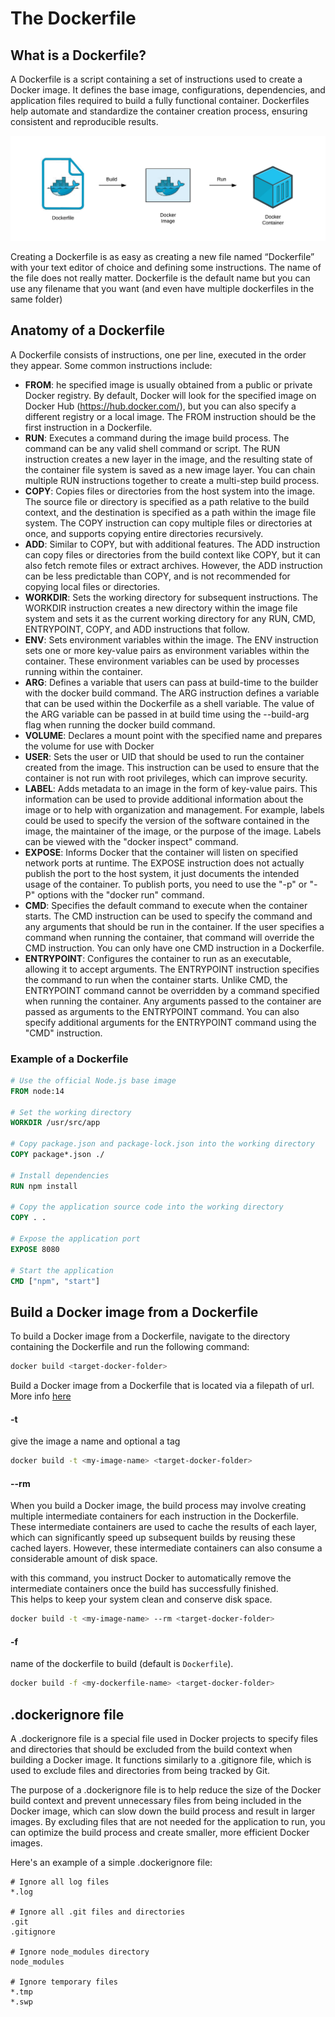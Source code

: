 # The Dockerfile

## What is a Dockerfile?

A Dockerfile is a script containing a set of instructions used to create a Docker image. It defines the base image, configurations, dependencies, and application files required to build a fully functional container. Dockerfiles help automate and standardize the container creation process, ensuring consistent and reproducible results.

![Img](static/DockerFileOverview.png)

Creating a Dockerfile is as easy as creating a new file named “Dockerfile” with your text editor of choice and defining some instructions. The name of the file
does not really matter. Dockerfile is the default name but you can use any filename that you want (and even have multiple dockerfiles in the same folder)

## Anatomy of a Dockerfile

A Dockerfile consists of instructions, one per line, executed in the order they appear. Some common instructions include:

- **FROM**: he specified image is usually obtained from a public or private Docker registry. By default, Docker will look for the specified image on Docker Hub (https://hub.docker.com/), but you can also specify a different registry or a local image. The FROM instruction should be the first instruction in a Dockerfile.
- **RUN**:  Executes a command during the image build process. The command can be any valid shell command or script. The RUN instruction creates a new layer in the image, and the resulting state of the container file system is saved as a new image layer. You can chain multiple RUN instructions together to create a multi-step build process.
- **COPY**: Copies files or directories from the host system into the image. The source file or directory is specified as a path relative to the build context, and the destination is specified as a path within the image file system. The COPY instruction can copy multiple files or directories at once, and supports copying entire directories recursively.
- **ADD**: Similar to COPY, but with additional features. The ADD instruction can copy files or directories from the build context like COPY, but it can also fetch remote files or extract archives. However, the ADD instruction can be less predictable than COPY, and is not recommended for copying local files or directories.
- **WORKDIR**: Sets the working directory for subsequent instructions. The WORKDIR instruction creates a new directory within the image file system and sets it as the current working directory for any RUN, CMD, ENTRYPOINT, COPY, and ADD instructions that follow.
- **ENV**: Sets environment variables within the image. The ENV instruction sets one or more key-value pairs as environment variables within the container. These environment variables can be used by processes running within the container.
- **ARG**: Defines a variable that users can pass at build-time to the builder with the docker build command. The ARG instruction defines a variable that can be used within the Dockerfile as a shell variable. The value of the ARG variable can be passed in at build time using the --build-arg flag when running the docker build command.
- **VOLUME**: Declares a mount point with the specified name and prepares the volume for use with Docker
- **USER**: Sets the user or UID that should be used to run the container created from the image. This instruction can be used to ensure that the container is not run with root privileges, which can improve security.
- **LABEL**: Adds metadata to an image in the form of key-value pairs. This information can be used to provide additional information about the image or to help with organization and management. For example, labels could be used to specify the version of the software contained in the image, the maintainer of the image, or the purpose of the image. Labels can be viewed with the "docker inspect" command.
- **EXPOSE**: Informs Docker that the container will listen on specified network ports at runtime. The EXPOSE instruction does not actually publish the port to the host system, it just documents the intended usage of the container. To publish ports, you need to use the "-p" or "-P" options with the "docker run" command.
- **CMD**: Specifies the default command to execute when the container starts. The CMD instruction can be used to specify the command and any arguments that should be run in the container. If the user specifies a command when running the container, that command will override the CMD instruction. You can only have one CMD instruction in a Dockerfile.
- **ENTRYPOINT**: Configures the container to run as an executable, allowing it to accept arguments. The ENTRYPOINT instruction specifies the command to run when the container starts. Unlike CMD, the ENTRYPOINT command cannot be overridden by a command specified when running the container. Any arguments passed to the container are passed as arguments to the ENTRYPOINT command. You can also specify additional arguments for the ENTRYPOINT command using the "CMD" instruction.

### Example of a Dockerfile

```dockerfile
# Use the official Node.js base image
FROM node:14

# Set the working directory
WORKDIR /usr/src/app

# Copy package.json and package-lock.json into the working directory
COPY package*.json ./

# Install dependencies
RUN npm install

# Copy the application source code into the working directory
COPY . .

# Expose the application port
EXPOSE 8080

# Start the application
CMD ["npm", "start"]
```

## Build a Docker image from a Dockerfile

To build a Docker image from a Dockerfile, navigate to the directory containing the Dockerfile and run the following command:

```sh
docker build <target-docker-folder> 
```

Build a Docker image from a Dockerfile that is located via a filepath of url.<br/>
More info [here](https://docs.docker.com/engine/reference/commandline/build/)

#### -t 

give the image a name and optional a tag 

```sh
docker build -t <my-image-name> <target-docker-folder> 
```

#### --rm

When you build a Docker image, the build process may involve creating multiple intermediate containers for each instruction in the Dockerfile. These intermediate containers are used to cache the results of each layer, which can significantly speed up subsequent builds by reusing these cached layers. However, these intermediate containers can also consume a considerable amount of disk space.

with this command, you instruct Docker to automatically remove the intermediate containers once the build has successfully finished. <br/>
This helps to keep your system clean and conserve disk space.

```sh
docker build -t <my-image-name> --rm <target-docker-folder> 
```

#### -f

name of the dockerfile to build (default is `Dockerfile`).

```sh
docker build -f <my-dockerfile-name> <target-docker-folder> 
```

## .dockerignore file

A .dockerignore file is a special file used in Docker projects to specify files and directories that should be excluded from the build context when building a Docker image. It functions similarly to a .gitignore file, which is used to exclude files and directories from being tracked by Git.

The purpose of a .dockerignore file is to help reduce the size of the Docker build context and prevent unnecessary files from being included in the Docker image, which can slow down the build process and result in larger images. By excluding files that are not needed for the application to run, you can optimize the build process and create smaller, more efficient Docker images.

Here's an example of a simple .dockerignore file:

```
# Ignore all log files
*.log

# Ignore all .git files and directories
.git
.gitignore

# Ignore node_modules directory
node_modules

# Ignore temporary files
*.tmp
*.swp
```